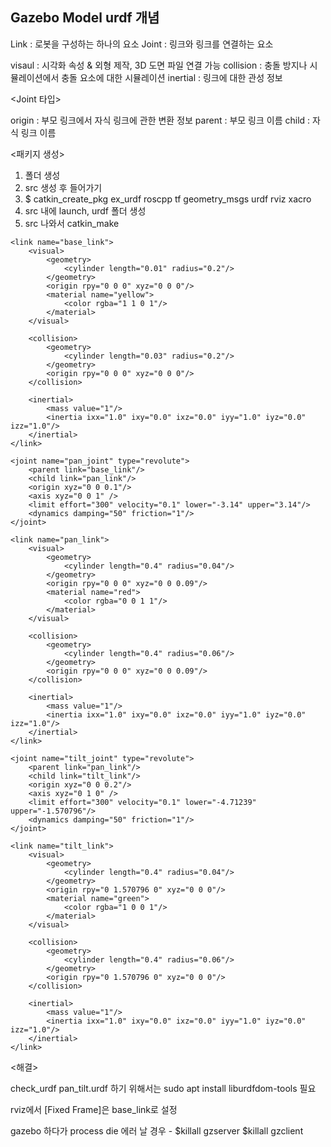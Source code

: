 ## Gazebo Model urdf 개념

Link : 로봇을 구성하는 하나의 요소
Joint : 링크와 링크를 연결하는 요소

visaul : 시각화 속성 & 외형 제작, 3D 도면 파일 연결 가능
collision : 충돌 방지나 시뮬레이션에서 충돌 요소에 대한 시뮬레이션
inertial : 링크에 대한 관성 정보


<Joint 타입>

origin : 부모 링크에서 자식 링크에 관한 변환 정보
parent : 부모 링크 이름
child : 자식 링크 이름

<패키지 생성>
1. 폴더 생성
2. src 생성 후 들어가기
3. $ catkin_create_pkg ex_urdf roscpp tf geometry_msgs urdf rviz xacro
4. src 내에 launch, urdf 폴더 생성
5. src 나와서 catkin_make


<p>
<?xml version="1.0"?>
<robot name="ex_urdf_pan_tilt">

    <link name="base_link">
        <visual>
            <geometry>
                <cylinder length="0.01" radius="0.2"/>
            </geometry>
            <origin rpy="0 0 0" xyz="0 0 0"/>
            <material name="yellow">
                <color rgba="1 1 0 1"/>
            </material>
        </visual>

        <collision>
            <geometry>
                <cylinder length="0.03" radius="0.2"/>
            </geometry>
            <origin rpy="0 0 0" xyz="0 0 0"/>
        </collision>

        <inertial>
            <mass value="1"/>
            <inertia ixx="1.0" ixy="0.0" ixz="0.0" iyy="1.0" iyz="0.0" izz="1.0"/>
        </inertial>
    </link>

    <joint name="pan_joint" type="revolute">
        <parent link="base_link"/>
        <child link="pan_link"/>
        <origin xyz="0 0 0.1"/>
        <axis xyz="0 0 1" />
        <limit effort="300" velocity="0.1" lower="-3.14" upper="3.14"/>
        <dynamics damping="50" friction="1"/>
    </joint>

    <link name="pan_link">
        <visual>
            <geometry>
                <cylinder length="0.4" radius="0.04"/>
            </geometry>
            <origin rpy="0 0 0" xyz="0 0 0.09"/>
            <material name="red">
                <color rgba="0 0 1 1"/>
            </material>
        </visual>

        <collision>
            <geometry>
                <cylinder length="0.4" radius="0.06"/>
            </geometry>
            <origin rpy="0 0 0" xyz="0 0 0.09"/>
        </collision>

        <inertial>
            <mass value="1"/>
            <inertia ixx="1.0" ixy="0.0" ixz="0.0" iyy="1.0" iyz="0.0" izz="1.0"/>
        </inertial>
    </link>

    <joint name="tilt_joint" type="revolute">
        <parent link="pan_link"/>
        <child link="tilt_link"/>
        <origin xyz="0 0 0.2"/>
        <axis xyz="0 1 0" />
        <limit effort="300" velocity="0.1" lower="-4.71239" upper="-1.570796"/>
        <dynamics damping="50" friction="1"/>
    </joint>

    <link name="tilt_link">
        <visual>
            <geometry>
                <cylinder length="0.4" radius="0.04"/>
            </geometry>
            <origin rpy="0 1.570796 0" xyz="0 0 0"/>
            <material name="green">
                <color rgba="1 0 0 1"/>
            </material>
        </visual>

        <collision>
            <geometry>
                <cylinder length="0.4" radius="0.06"/>
            </geometry>
            <origin rpy="0 1.570796 0" xyz="0 0 0"/>
        </collision>

        <inertial>
            <mass value="1"/>
            <inertia ixx="1.0" ixy="0.0" ixz="0.0" iyy="1.0" iyz="0.0" izz="1.0"/>
        </inertial>
    </link>
    
</robot>
</p>



<해결>

check_urdf pan_tilt.urdf 하기 위해서는 sudo apt install liburdfdom-tools 필요

rviz에서 [Fixed Frame]은 base_link로 설정

gazebo 하다가 process die 에러 날 경우 - $killall gzserver $killall gzclient 
 
